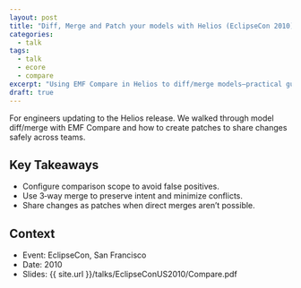 ```yaml
---
layout: post
title: "Diff, Merge and Patch your models with Helios (EclipseCon 2010)"
categories:
  - talk
tags:
  - talk
  - ecore
  - compare
excerpt: "Using EMF Compare in Helios to diff/merge models—practical guidance and resources."
draft: true
---
```


For engineers updating to the Helios release. We walked through model diff/merge with EMF Compare and how to create patches to share changes safely across teams.

## Key Takeaways
- Configure comparison scope to avoid false positives.
- Use 3‑way merge to preserve intent and minimize conflicts.
- Share changes as patches when direct merges aren’t possible.

## Context
- Event: EclipseCon, San Francisco
- Date: 2010
- Slides: {{ site.url }}/talks/EclipseConUS2010/Compare.pdf
